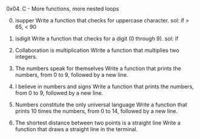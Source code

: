 0x04. C - More functions, more nested loops

0. isupper
Write a function that checks for uppercase character.
sol: if > 65, < 90

1. isdigit
Write a function that checks for a digit (0 through 9).
sol: if

2. Collaboration is multiplication
WIrite a function that multiplies two integers.

3. The numbers speak for themselves
Write a function that prints the numbers, from 0 to 9, followed by a new line.

4. I believe in numbers and signs
Write a function that prints the numbers, from 0 to 9, followed by a new line.

5. Numbers constitute the only universal language
Write a function that prints 10 times the numbers, from 0 to 14, followed by a new line.

6. The shortest distance between two points is a straight line
Write a function that draws a straight line in the terminal.
